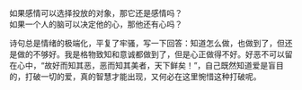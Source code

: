 <p class="has-line-data" data-line-start="3" data-line-end="5">如果感情可以选择投放的对象，那它还是感情吗？<br>
如果一个人的脑可以决定他的心，那他还有心吗？</p>
<p class="has-line-data" data-line-start="6" data-line-end="7">诗句总是情绪的极端化，平复了牢骚，写一下回答：知道怎么做，也做到了，但还是做的不够好。我是格物致知和意诚都做到了，但是心正做得不好。好恶不可以留在心中，“故好而知其恶，恶而知其美者，天下鲜矣！”，自己既然知道爱是盲目的，打破一切的爱，真的智慧才能出现，又何必在这里惋惜这种打破呢。</p>
